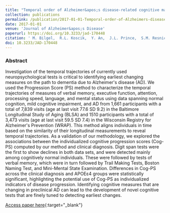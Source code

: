 ```yaml
---
title: "Temporal order of Alzheimer&apos;s disease-related cognitive marker changes in BLSA and WRAP longitudinal studies"
collection: publications
permalink: /publication/2017-01-01-Temporal-order-of-Alzheimers-disease-related-cognitive-marker-changes-in-BLSA-and-WRAP-longitudinal-studies
date: 2017-01-01
venue: 'Journal of Alzheimer&apos;s Disease'
paperurl: https://doi.org/10.3233/jad-170448
citation: ' M. Bilgel,  R.L. Koscik,  Y. An,  J.L. Prince,  S.M. Resnick,  S.C. Johnson,  B.M. Jedynak, &quot;Temporal order of Alzheimer&apos;s disease-related cognitive marker changes in BLSA and WRAP longitudinal studies.&quot; Journal of Alzheimer&apos;s Disease, 2017.'
doi: 10.3233/JAD-170448
---
```


### Abstract

Investigation of the temporal trajectories of currently used neuropsychological tests is critical to identifying earliest changing measures on the path to dementia due to Alzheimer's disease (AD). We used the Progression Score (PS) method to characterize the temporal trajectories of measures of verbal memory, executive function, attention, processing speed, language, and mental status using data spanning normal cognition, mild cognitive impairment, and AD from 1,661 participants with a total of 7,839 visits (age at last visit 77.6 SD 9.2) in the Baltimore Longitudinal Study of Aging (BLSA) and 1510 participants with a total of 3,473 visits (age at last visit 59.5 SD 7.4) in the Wisconsin Registry for Alzheimer's Prevention (WRAP). This method aligns individuals in time based on the similarity of their longitudinal measurements to reveal temporal trajectories. As a validation of our methodology, we explored the associations between the individualized cognitive progression scores (Cog-PS) computed by our method and clinical diagnosis. Digit span tests were the first to show declines in both data sets, and were detected mainly among cognitively normal individuals. These were followed by tests of verbal memory, which were in turn followed by Trail Making Tests, Boston Naming Test, and Mini-Mental State Examination. Differences in Cog-PS across the clinical diagnosis and APOEɛ4 groups were statistically significant, highlighting the potential use of Cog-PS as individualized indicators of disease progression. Identifying cognitive measures that are changing in preclinical AD can lead to the development of novel cognitive tests that are finely tuned to detecting earliest changes.

[Access paper here](https://doi.org/10.3233/jad-170448){:target="_blank"}